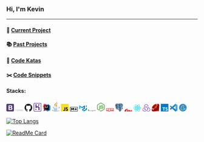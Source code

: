 ### Hi, I'm Kevin

<hr/>

#### :seedling: [Current Project](https://github.com/kevinngth/projects-index)

#### :books: [Past Projects](https://github.com/kevinngth/kevinngth/blob/master/past-projects.md)

#### :sushi: [Code Katas](https://github.com/kevinngth/kevinngth/blob/master/code-katas.md)

#### :scissors: [Code Snippets](https://github.com/kevinngth/snippets)

#### Stacks:

<img src="assets/bootstrap.svg" width="20"/> <img src="assets/express.svg" width="20"/> <img src="assets/github-icon.svg" width="20"/> <img src="assets/heroku-icon.svg" width="20"/> <img src="assets/intellij-idea.svg" width="20"/> <img src="assets/java.svg" width="20"/> <img src="assets/javascript.svg" width="20"/> <img src="assets/markdown.svg" width="20"/> <img src="assets/material-ui.svg" width="20"/> <img src="assets/mongodb.svg" width="20"/> <img src="assets/nodejs-icon.svg" width="20"/> <img src="assets/npm.svg" width="20"/> <img src="assets/postgresql.svg" width="20"/> <img src="assets/rails.svg" width="20"/> <img src="assets/react.svg" width="20"/> <img src="assets/redux.svg" width="20"/> <img src="assets/ruby.svg" width="20"/> <img src="assets/typescript-icon.svg" width="20"/> <img src="assets/visual-studio-code.svg" width="20"/> <img src="assets/yarn.svg" width="20"/>

[![Top Langs](https://github-readme-stats.vercel.app/api/top-langs/?username=kevinngth&layout=compact&langs_count=10&theme=dracula)](https://github.com/kevinngth/github-readme-stats)

[![ReadMe Card](https://github-readme-stats.vercel.app/api/pin/?username=kevinngth&repo=traveller-guide-app&theme=dracula)](https://github.com/kevinngth/github-readme-stats)
